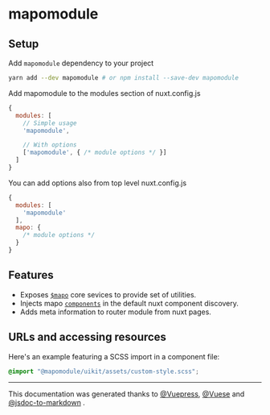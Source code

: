 # mapomodule

## Setup
Add `mapomodule` dependency to your project
```sh
yarn add --dev mapomodule # or npm install --save-dev mapomodule
```
Add mapomodule to the modules section of nuxt.config.js
```js
{
  modules: [
    // Simple usage
    'mapomodule',

    // With options
    ['mapomodule', { /* module options */ }]
  ]
}
```
 
 You can add options also from top level nuxt.config.js

```js
{
  modules: [
    'mapomodule'
  ],
  mapo: {
    /* module options */
  }
}
```
## Features

- Exposes [`$mapo`](https://lotrekagency.github.io/mapo/core/) core sevices to provide set of utilities.
- Injects mapo [`components`](https://lotrekagency.github.io/mapo/components/) in the default nuxt component discovery.
- Adds meta information to router module from nuxt pages.


## URLs and accessing resources
Here's an example featuring a SCSS import in a component file:

```scss
@import "@mapomodule/uikit/assets/custom-style.scss";
```

* * * 
This documentation was generated thanks to [@Vuepress](https://vuepress.vuejs.org/), [@Vuese](https://vuese.org/) and [@jsdoc-to-markdown](https://github.com/jsdoc2md/jsdoc-to-markdown#readme) .
